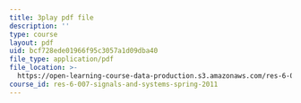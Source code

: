 ```yaml
---
title: 3play pdf file
description: ''
type: course
layout: pdf
uid: bcf728ede01966f95c3057a1d09dba40
file_type: application/pdf
file_location: >-
  https://open-learning-course-data-production.s3.amazonaws.com/res-6-007-signals-and-systems-spring-2011/bcf728ede01966f95c3057a1d09dba40_4Q1fWMxVDZY.pdf
course_id: res-6-007-signals-and-systems-spring-2011
---
```

